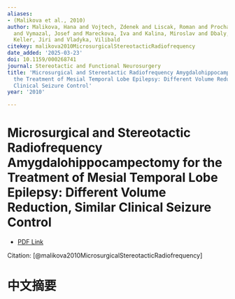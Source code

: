 ```yaml
---
aliases:
- (Malikova et al., 2010)
author: Malikova, Hana and Vojtech, Zdenek and Liscak, Roman and Prochazka, Tomas
  and Vymazal, Josef and Mareckova, Iva and Kalina, Miroslav and Dbaly, Vladimir and
  Keller, Jiri and Vladyka, Vilibald
citekey: malikova2010MicrosurgicalStereotacticRadiofrequency
date_added: '2025-03-23'
doi: 10.1159/000268741
journal: Stereotactic and Functional Neurosurgery
title: 'Microsurgical and Stereotactic Radiofrequency Amygdalohippocampectomy for
  the Treatment of Mesial Temporal Lobe Epilepsy: Different Volume Reduction, Similar
  Clinical Seizure Control'
year: '2010'

---
```

# Microsurgical and Stereotactic Radiofrequency Amygdalohippocampectomy for the Treatment of Mesial Temporal Lobe Epilepsy: Different Volume Reduction, Similar Clinical Seizure Control
- [PDF Link](zotero://open-pdf/library/items/XXA8CVHW)

Citation: [@malikova2010MicrosurgicalStereotacticRadiofrequency]

# 中文摘要
